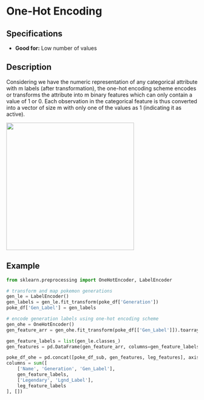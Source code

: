 # One-Hot Encoding

## Specifications

- **Good for:** Low number of values

## Description

Considering we have the numeric representation of any categorical attribute with m labels (after transformation), the one-hot encoding scheme encodes or transforms the attribute into m binary features which can only contain a value of 1 or 0. Each observation in the categorical feature is thus converted into a vector of size m with only one of the values as 1 (indicating it as active).

<img src="image4.jpg" style="width:3.5in" />

## Example

```python
from sklearn.preprocessing import OneHotEncoder, LabelEncoder

# transform and map pokemon generations
gen_le = LabelEncoder()
gen_labels = gen_le.fit_transform(poke_df['Generation'])
poke_df['Gen_Label'] = gen_labels

# encode generation labels using one-hot encoding scheme
gen_ohe = OneHotEncoder()
gen_feature_arr = gen_ohe.fit_transform(poke_df[['Gen_Label']]).toarray()

gen_feature_labels = list(gen_le.classes_)
gen_features = pd.DataFrame(gen_feature_arr, columns=gen_feature_labels)

poke_df_ohe = pd.concat([poke_df_sub, gen_features, leg_features], axis=1)
columns = sum([
    ['Name', 'Generation', 'Gen_Label'],
    gen_feature_labels,
    ['Legendary', 'Lgnd_Label'],
    leg_feature_labels
], [])
```
